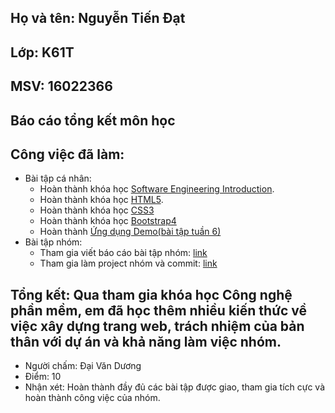 ## Họ và tên: Nguyễn Tiến Đạt
## Lớp: K61T
## MSV: 16022366

## Báo cáo tổng kết môn học

## Công việc đã làm:

* Bài tập cá nhân:
	- Hoàn thành khóa học [Software Engineering Introduction](https://github.com/NguyenTienDatt/INT2208-2-2018/tree/master/NguyenTienDat/Bai%20tap%20tuan%209-12).
	- Hoàn thành khóa học [HTML5](https://github.com/truonganhhoang/INT2208-2-2018/tree/master/NguyenTienDat/C%E1%BA%ADp%20nh%E1%BA%ADt%20ti%E1%BA%BFn%20%C4%91%E1%BB%99%20HTML%205).
	- Hoàn thành khóa học [CSS3](https://github.com/truonganhhoang/INT2208-2-2018/tree/master/NguyenTienDat/CSS3)
	- Hoàn thành khóa học [Bootstrap4](https://github.com/truonganhhoang/INT2208-2-2018/tree/master/NguyenTienDat/Bootstrap4)
	- Hoàn thành [Ứng dụng Demo(bài tập tuần 6)](https://github.com/truonganhhoang/INT2208-2-2018/tree/master/NguyenTienDat/Bai-tap-tuan-6)  
* Bài tập nhóm:
	- Tham gia viết báo cáo bài tập nhóm: [link](https://docs.google.com/document/d/1PSt0JK8gl7i3VTp_l_H9uK71v7lyUe81sUKVzEEuk1A/edit#heading=h.fgxchfpvjt5f)
	- Tham gia làm project nhóm và commit: [link](https://github.com/truonganhhoang/INT2208-2-2018/tree/master/nhom-HLT)
## Tổng kết: Qua tham gia khóa học Công nghệ phần mềm, em đã học thêm nhiều kiến thức về việc xây dựng trang web, trách nhiệm của bản thân với dự án và khả năng làm việc nhóm.


* Người chấm: Đại Văn Dương
* Điểm: 10
* Nhận xét: Hoàn thành đầy đủ các bài tập được giao, tham gia tích cực và hoàn thành công việc của nhóm.
